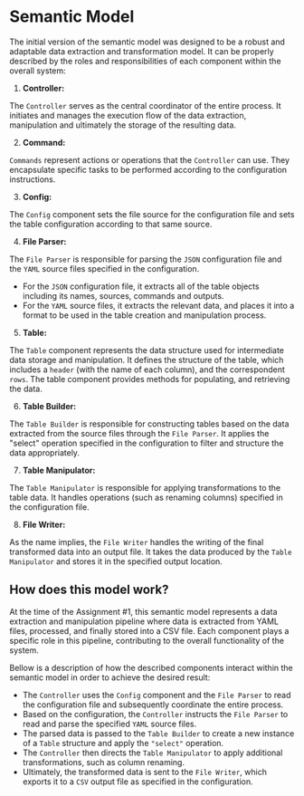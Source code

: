 # Semantic Model

The initial version of the semantic model was designed to be a robust and adaptable data extraction and transformation model.
It can be properly described by the roles and responsibilities of each component within the overall system:

1. **Controller:**
   
The `Controller` serves as the central coordinator of the entire process. It initiates and manages the execution flow of the data extraction, manipulation and ultimately the storage of the resulting data.

2. **Command:**

`Commands` represent actions or operations that the `Controller` can use. They encapsulate specific tasks to be performed according to the configuration instructions.

3. **Config:**

The `Config` component sets the file source for the configuration file and sets the table configuration according to that same source.

4. **File Parser:**

The `File Parser` is responsible for parsing the `JSON` configuration file and the `YAML` source files specified in the configuration.
- For the `JSON` configuration file, it extracts all of the table objects including its names, sources, commands and outputs.
- For the `YAML` source files, it extracts the relevant data, and places it into a format to be used in the table creation and manipulation process.

5. **Table:**

The `Table` component represents the data structure used for intermediate data storage and manipulation. It defines the structure of the table, which includes a `header` (with the name of each column), and the correspondent `rows`. The table component provides methods for populating, and retrieving the data.

6. **Table Builder:**

The `Table Builder` is responsible for constructing tables based on the data extracted from the source files through the `File Parser`. It applies the "select" operation specified in the configuration to filter and structure the data appropriately.

7. **Table Manipulator:**

The `Table Manipulator` is responsible for applying transformations to the table data. It handles operations (such as renaming columns) specified in the configuration file.

8. **File Writer:**

As the name implies, the `File Writer` handles the writing of the final transformed data into an output file. It takes the data produced by the `Table Manipulator` and stores it in the specified output location.

## How does this model work?

At the time of the Assignment #1, this semantic model represents a data extraction and  manipulation pipeline where data is extracted from YAML files, processed, and finally stored into a CSV file. Each component plays a specific role in this pipeline, contributing to the overall functionality of the system.

Bellow is a description of how the described components interact within the semantic model in order to achieve the desired result:

- The `Controller` uses the `Config` component and the `File Parser` to read the configuration file and subsequently coordinate the entire process.
- Based on the configuration, the `Controller` instructs the `File Parser` to read and parse the specified `YAML` source files.
- The parsed data is passed to the `Table Builder` to create a new instance of a `Table` structure and apply the `"select"` operation.
- The `Controller` then directs the `Table Manipulator` to apply additional transformations, such as column renaming.
- Ultimately, the transformed data is sent to the `File Writer`, which exports it to a `CSV` output file as specified in the configuration.
